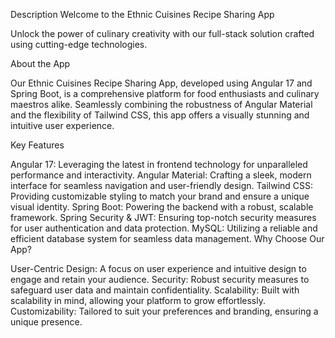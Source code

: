 Description
Welcome to the Ethnic Cuisines Recipe Sharing App

Unlock the power of culinary creativity with our full-stack solution crafted using cutting-edge technologies.

About the App

Our Ethnic Cuisines Recipe Sharing App, developed using Angular 17 and Spring Boot, is a comprehensive platform for food enthusiasts and culinary maestros alike. Seamlessly combining the robustness of Angular Material and the flexibility of Tailwind CSS, this app offers a visually stunning and intuitive user experience.

Key Features

Angular 17: Leveraging the latest in frontend technology for unparalleled performance and interactivity.
Angular Material: Crafting a sleek, modern interface for seamless navigation and user-friendly design.
Tailwind CSS: Providing customizable styling to match your brand and ensure a unique visual identity.
Spring Boot: Powering the backend with a robust, scalable framework.
Spring Security & JWT: Ensuring top-notch security measures for user authentication and data protection.
MySQL: Utilizing a reliable and efficient database system for seamless data management.
Why Choose Our App?

User-Centric Design: A focus on user experience and intuitive design to engage and retain your audience.
Security: Robust security measures to safeguard user data and maintain confidentiality.
Scalability: Built with scalability in mind, allowing your platform to grow effortlessly.
Customizability: Tailored to suit your preferences and branding, ensuring a unique presence.
